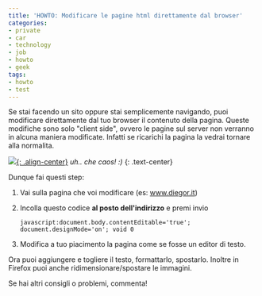 ```yaml
---
title: 'HOWTO: Modificare le pagine html direttamente dal browser'
categories:
- private
- car
- technology
- job
- howto
- geek
tags:
- howto
- test
---
```

Se stai facendo un sito oppure stai semplicemente navigando, puoi modificare
direttamente dal tuo browser il contenuto della pagina. Queste modifiche sono
solo "client side", ovvero le pagine sul server non verranno in alcuna maniera
modificate. Infatti se ricarichi la pagina la vedrai tornare alla normalita.

[![]({{site.url}}/images/modifica_html_con_js.png){: .align-center}]({{site.url}}/images/modifica_html_con_js.png)
_uh.. che caos! :)_
{: .text-center}

Dunque fai questi step:

  1. Vai sulla pagina che voi modificare (es: www.diegor.it)
  2. Incolla questo codice **al posto dell'indirizzo** e premi invio

     ```
     javascript:document.body.contentEditable='true'; document.designMode='on'; void 0
     ```
  3. Modifica a tuo piacimento la pagina come se fosse un editor di testo.
  
Ora puoi aggiungere e togliere il testo, formattarlo, spostarlo. Inoltre in
Firefox puoi anche ridimensionare/spostare le immagini.

Se hai altri consigli o problemi, commenta!